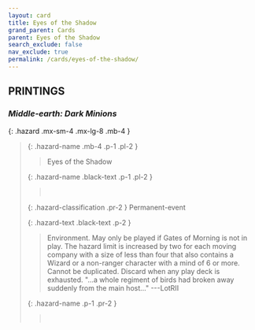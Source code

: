 ```yaml
---
layout: card
title: Eyes of the Shadow
grand_parent: Cards
parent: Eyes of the Shadow
search_exclude: false
nav_exclude: true
permalink: /cards/eyes-of-the-shadow/
---
```


## PRINTINGS


### _Middle-earth: Dark Minions_

{: .hazard .mx-sm-4 .mx-lg-8 .mb-4 }
> {: .hazard-name .mb-4 .p-1 .pl-2 }
> > <div class="hazard-mp"></div>
> > <div class="card-name">Eyes of the Shadow</div>
>
> {: .hazard-name .black-text .p-1 .pl-2 }
> > &nbsp;
>
> {: .hazard-classification .pr-2 }
> Permanent-event
>
> {: .hazard-text .black-text .p-2 }
> > Environment. May only be played if Gates of Morning is not in play. The hazard limit is increased by two for each moving company with a size of less than four that also contains a Wizard or a non-ranger character with a mind of 6 or more. Cannot be duplicated. Discard when any play deck is exhausted.  "...a whole regiment of birds had broken away suddenly from the main host..." ---LotRII 
>
> {: .hazard-name .p-1 .pr-2 }
> > <div class="card-shield"></div>
> > <div class="card-corruption">&nbsp;</div>
